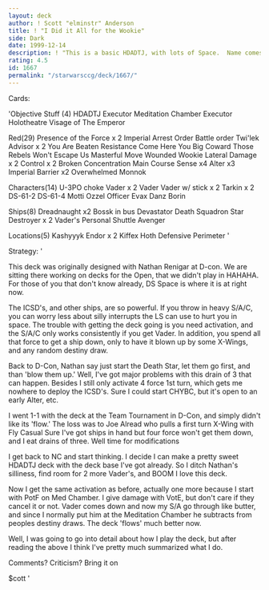 ```yaml
---
layout: deck
author: ! Scott "elminstr" Anderson
title: ! "I Did it All for the Wookie"
side: Dark
date: 1999-12-14
description: ! "This is a basic HDADTJ, with lots of Space.  Name comes from the fact that their are about 6 cards with Chewie on them :)."
rating: 4.5
id: 1667
permalink: "/starwarsccg/deck/1667/"
---
```

Cards: 

'Objective Stuff (4)
HDADTJ
Executor Meditation Chamber
Executor Holotheatre
Visage of The Emperor

Red(29)
Presence of the Force x 2
Imperial Arrest Order
Battle order
Twi'lek Advisor x 2
You Are Beaten
Resistance
Come Here You Big Coward
Those Rebels Won't Escape Us
Masterful Move
Wounded Wookie
Lateral Damage x 2
Control x 2
Broken Concentration
Main Course
Sense x4
Alter x3
Imperial Barrier x2
Overwhelmed
Monnok

Characters(14)
U-3PO
choke Vader x 2
Vader
Vader w/ stick x 2
Tarkin x 2
DS-61-2
DS-61-4
Motti
Ozzel
Officer Evax
Danz Borin

Ships(8)
Dreadnaught x2
Bossk in bus
Devastator
Death Squadron Star Destroyer x 2
Vader's Personal Shuttle
Avenger

Locations(5)
Kashyyyk
Endor x 2
Kiffex
Hoth Defensive Perimeter '

Strategy: '

This deck was originally designed with Nathan Renigar at D-con.  We are sitting there working on decks for the Open, that we didn't play in HAHAHA.  For those of you that don't know already, DS Space is where it is at right now.

The ICSD's, and other ships, are so powerful.	If you throw in heavy S/A/C, you can worry less about silly interrupts the LS can use to hurt you in space.  The trouble with getting the deck going is you need activation, and the S/A/C only works consistently if you get Vader.  In addition, you spend all that force to get a ship down, only to have it blown up by some X-Wings, and any random destiny draw.

Back to D-Con, Nathan say just start the Death Star, let them go first, and than 'blow them up.'  Well, I've got major problems with this drain of 3 that can happen.  Besides I still only activate 4 force 1st turn, which gets me nowhere to deploy the ICSD's.	Sure I could start CHYBC, but it's open to an early Alter, etc.

I went 1-1 with the deck at the Team Tournament in D-Con, and simply didn't like its 'flow.'  The loss was to Joe Alread who pulls a first turn X-Wing with Fly Casual  Sure I've got ships in hand but four force won't get them down, and I eat drains of three.  Well time for modifications

I get back to NC and start thinking.  I decide I can make a pretty sweet HDADTJ deck with the deck base I've got already.  So I ditch Nathan's silliness, find room for 2 more Vader's, and BOOM I love this deck.

Now I get the same activation as before, actually one more because I start with PotF on Med Chamber.  I give damage with VotE, but don't care if they cancel it or not.  Vader comes down and now my S/A go through like butter, and since I normally put him at the Meditation Chamber he subtracts from peoples destiny draws.  The deck 'flows' much better now.

Well, I was going to go into detail about how I play the deck, but after reading the above I think I've pretty much summarized what I do.

Comments?  Criticism? Bring it on

$cott
'
